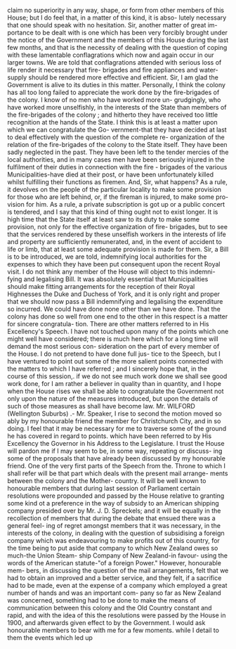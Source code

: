 claim no superiority in any way, shape, or form from other members of this House; but I do feel that, in a matter of this kind, it is abso- lutely necessary that one should speak with no hesitation. Sir, another matter of great im- portance to be dealt with is one which has been very forcibly brought under the notice of the Government and the members of this House during the last few months, and that is the necessity of dealing with the question of coping with these lamentable conflagrations which now and again occur in our larger towns. We are told that conflagrations attended with serious loss of life render it necessary that fire- brigades and fire appliances and water-supply should be rendered more effective and efficient. Sir, I am glad the Government is alive to its duties in this matter. Personally, I think the colony has all too long failed to appreciate the work done by the fire-brigades of the colony. I know of no men who have worked more un- grudgingly, who have worked more unselfishly, in the interests of the State than members of the fire-brigades of the colony ; and hitherto they have received too little recognition at the hands of the State. I think this is at least a matter upon which we can congratulate the Go- vernment-that they have decided at last to deal effectively with the question of the complete re- organization of the relation of the fire-brigades of the colony to the State itself. They have been sadly neglected in the past. They have been left to the tender mercies of the local authorities, and in many cases men have been seriously injured in the fulfilment of their duties in connection with the fire - brigades of the various Municipalities-have died at their post, or have been unfortunately killed whilst fulfilling their functions as firemen. And, Sir, what happens? As a rule, it devolves on the people of the particular locality to make some provision for those who are left behind, or, if the fireman is injured, to make some pro- vision for him. As a rule, a private subscription is got up or a public concert is tendered, and I say that this kind of thing ought not to exist longer. It is high time that the State itself at least saw to its duty to make some provision, not only for the effective organization of fire- brigades, but to see that the services rendered by these unselfish workers in the interests of life and property are sufficiently remunerated, and, in the event of accident to life or limb, that at least some adequate provision is made for them. Sir, a Bill is to be introduced, we are told, indemnifying local authorities for the expenses to which they have been put consequent upon the recent Royal visit. I do not think any member of the House will object to this indemni- fying and legalising Bill. It was absolutely essential that Municipalities should make fitting arrangements for the reception of their Royal Highnesses the Duke and Duchess of York, and it is only right and proper that we should now pass a Bill indemnifying and legalising the expenditure so incurred. We could have done none other than we have done. That the colony has done so well from one end to the other in this respect is a matter for sincere congratula- tion. There are other matters referred to in His Excellency's Speech. I have not touched upon many of the points which one might well have considered; there is much here which for a long time will demand the most serious con- sideration on the part of every member of the House. I do not pretend to have done full jus- tice to the Speech, but I have ventured to point out some of the more salient points connected with the matters to which I have referred ; and I sincerely hope that, in the course of this session,. if we do not see much work done we shall see good work done, for I am rather a believer in quality than in quantity, and I hope when the House rises we shall be able to congratulate the Government not only upon the nature of the measures introduced, but upon the details of such of those measures as shall have become law. Mr. WILFORD (Wellington Suburbs) .- Mr. Speaker, I rise to second the motion moved so ably by my honourable friend the member for Christchurch City, and in so doing. I feel that it may be necessary for me to traverse some of the ground he has covered in regard to points. which have been referred to by His Excellency the Governor in his Address to the Legislature. I trust the House will pardon me if I may seem to be, in some way, repeating or discuss- ing some of the proposals that have already been discussed by my honourable friend. One of the very first parts of the Speech from the. Throne to which I shall refer will be that part which deals with the present mail arrange- ments between the colony and the Mother- country. It will be well known to honourable members that during last session of Parliament certain resolutions were propounded and passed by the House relative to granting some kind ot a preference in the way of subsidy to an American shipping company presided over by Mr. J. D. Spreckels; and it will be equally in the recollection of members that during the debate that ensued there was a general feel- ing of regret amongst members that it was necessary, in the interests of the colony, in dealing with the question of subsidising a foreign company which was endeavouring to make profits out of this country, for the time being to put aside that company to which New Zealand owes so much-the Union Steam- ship Company of New Zealand-in favour- using the words of the American statute-"of a foreign Power." However, honourable mem- bers, in discussing the question of the mail arrangements, felt that we had to obtain an improved and a better service, and they felt, if a sacrifice had to be made, even at the expense of a company which employed a great number of hands and was an important com- pany so far as New Zealand was concerned, something had to be done to make the means of communication between this colony and the Old Country constant and rapid, and with the idea of this the resolutions were passed by the House in 1900, and afterwards given effect to by the Government. I would ask honourable members to bear with me for a few moments. while I detail to them the events which led up 
